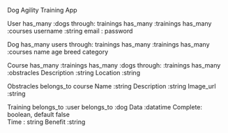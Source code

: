 Dog Agility Training App

User
has_many :dogs through: trainings
has_many :trainings
has_many :courses 
username :string
email :
password


Dog
has_many users through: trainings
has_many :trainings
has_many :courses 
name
age
breed
category


Course
has_many :trainings
has_many :dogs through: :trainings
has_many :obstracles
Description :string
Location :string


Obstracles
belongs_to course
Name :string
Description :string
Image_url :string


Training
belongs_to :user
belongs_to :dog
Data :datatime
Complete: boolean, default false  
Time : string
Benefit :string



